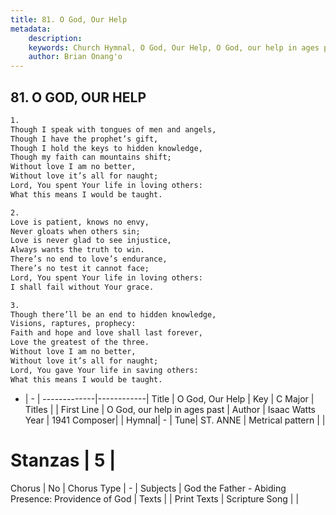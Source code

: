 ```yaml
---
title: 81. O God, Our Help
metadata:
    description: 
    keywords: Church Hymnal, O God, Our Help, O God, our help in ages past, 
    author: Brian Onang'o
---
```



## 81. O GOD, OUR HELP

```txt
1.
Though I speak with tongues of men and angels,
Though I have the prophet’s gift,
Though I hold the keys to hidden knowledge,
Though my faith can mountains shift;
Without love I am no better,
Without love it’s all for naught;
Lord, You spent Your life in loving others:
What this means I would be taught.

2.
Love is patient, knows no envy,
Never gloats when others sin;
Love is never glad to see injustice,
Always wants the truth to win.
There’s no end to love’s endurance,
There’s no test it cannot face;
Lord, You spent Your life in loving others:
I shall fail without Your grace.

3.
Though there’ll be an end to hidden knowledge,
Visions, raptures, prophecy:
Faith and hope and love shall last forever,
Love the greatest of the three.
Without love I am no better,
Without love it’s all for naught;
Lord, You gave Your life in saving others:
What this means I would be taught.
```

- |   -  |
-------------|------------|
Title | O God, Our Help |
Key | C Major |
Titles |  |
First Line | O God, our help in ages past |
Author | Isaac Watts
Year | 1941
Composer|  |
Hymnal|  - |
Tune| ST. ANNE |
Metrical pattern | |
# Stanzas | 5 |
Chorus | No |
Chorus Type | - |
Subjects | God the Father - Abiding Presence: Providence of God |
Texts |  |
Print Texts | 
Scripture Song |  |
  
